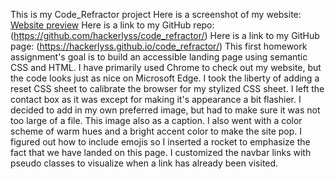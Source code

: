 This is my Code_Refractor project
Here is a screenshot of my website: [Website preview](./assets/images/preview.png)
Here is a link to my GitHub repo: (https://github.com/hackerlyss/code_refractor/)
Here is a link to my GitHub page: (https://hackerlyss.github.io/code_refractor/)
This first homework assignment's goal is to build an accessible landing page using semantic CSS and HTML.
I have primarily used Chrome to check out my website, but the code looks just as nice on Microsoft Edge.
I took the liberty of adding a reset CSS sheet to calibrate the browser for my stylized CSS sheet.
I left the contact box as it was except for making it's appearance a bit flashier.
I decided to add in my own preferred image, but had to make sure it was not too large of a file. This image also as a caption.
I also went with a color scheme of warm hues and a bright accent color to make the site pop.
I figured out how to include emojis so I inserted a rocket to emphasize the fact that we have landed on this page.
I customized the navbar links with pseudo classes to visualize when a link has already been visited.
